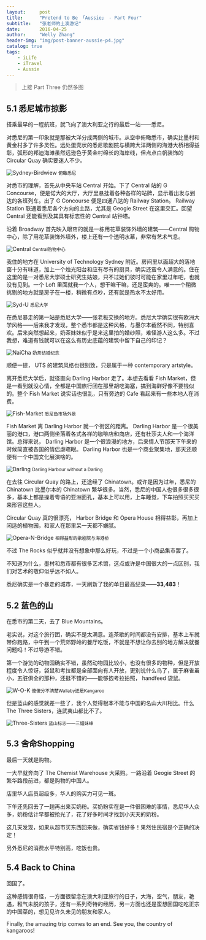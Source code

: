 ```yaml
---
layout:     post
title:      "Pretend to Be 「Aussie」 - Part Four"
subtitle:   "张老师的土澳游记"
date:       2016-04-25
author:     "Welly Zhang"
header-img: "img/post-banner-aussie-p4.jpg" 
catalog: true
tags:
    - iLife
    - iTravel
    - Aussie    
---
```


> 上接 Part Three 仍然多图

## 5.1 悉尼城市掠影

搭乘最早的一程航班，就飞向了澳大利亚之行的最后一站——悉尼。

对悉尼的第一印象就是那被大洋分成两侧的城市。从空中俯瞰悉市，确实比墨村和黄金村多了许多灵性。远处蛋壳状的悉尼歌剧院与横跨大洋两侧的海港大桥相得益彰，弧形的邦迪海滩虽然远逊色于黄金村绵长的海岸线，但点点白帆装饰的 Circular Quay 确实要迷人不少。

![Sydney-Birdwiew](/img/in-post/aussie/5.1.1.jpg)
<small class="img-hint">俯瞰悉尼</small>

对悉市的理解，首先从中央车站 Central 开始。下了 Central 站的 G Concourse，便是偌大的大厅，大厅里悬挂着各种各样的站牌，显示着出发与到达的各班列车。出了 G Concourse 便是四通八达的 Railway Station。 Railway Station 联通着悉尼各个方向的主路，尤其是 Geogie Street 在这里交汇。回望 Central 还能看到及其具有标志性的 Central 站钟塔。

沿着 Broadway 首先映入眼帘的就是一栋用花草装饰外墙的建筑——Central 购物中心，除了用花草装饰外墙外，楼上还有一个透明水幕，非常有艺术气息。

![Central](/img/in-post/aussie/5.1.2.jpg)
<small class="img-hint">Central购物中心</small>

我住的地方在 University of Technology Sydney 附近。房间里以面超大的落地窗十分有味道，加上一个烛光阳台和应有尽有的厨具，确实还蛮令人满意的。住在这里的是一对悉尼大学硕士研究生姑娘，只不过她们彼时可能在家里过年吧，也就没有见到。一个 Loft 里面就我一个人，想干嘛干嘛，还是蛮爽的。唯一一个稍微挑剔的地方就是房子在一楼，稍微有点吵，还有就是热水不太好用。

![Syd-U](/img/in-post/aussie/5.1.3.jpg)
<small class="img-hint">悉尼大学</small>

在悉尼暴走的第一站是悉尼大学——张老板交换的地方。悉尼大学确实很有欧洲大学风格——后来我才发现，整个悉市都是这种风格，与墨尔本截然不同，特别喜欢。后来突然想起来，奶茶妹妹似乎是来这里拍的婚纱照，难怪游人这么多。不过我想，难道有钱就可以在这么有历史底蕴的建筑中留下自己的印记？

![NaiCha](/img/in-post/aussie/5.1.4.jpg)
<small class="img-hint">奶茶结婚纪念</small>

顺便一提， UTS 的建筑风格也很别致，只是属于一种 contemporary artstyle。

离开悉尼大学后，就径直向 Darling Harbor 走了。本想去看看 Fish Market，但是一看到就没心情，全都是中国旅行团在那里胡吃海塞，搞到海鲜好像不要钱似的。整个 Fish Market 说实话也很乱，只有旁边的 Cafe 看起来有一些本地人在消费。

![Fish-Market](/img/in-post/aussie/5.1.5.jpg)
<small class="img-hint">悉尼鱼市场外景</small>

Fish Market 离 Darling Harbor 就一个街区的距离。 Darling Harbor 是一个很美丽的港口，港口两侧坐落着各式各样的咖啡店和商店，还有杜莎夫人和一个海洋馆。总得来说， Darling Harbor 是一个很浪漫的地方，后来情人节那天下午来的时候简直被各国的情侣虐瞎眼。 Darling Harbor 也是一个商业聚集地，那天还顺便有一个中国文化展演啥的。

![Darling](/img/in-post/aussie/5.1.6.jpg)
<small class="img-hint">Darling Harbour without a Darling</small>

在去往 Circular Quay 的路上，还途经了 Chinatown。或许是因为过年，悉尼的 Chinatown 比墨尔本的 Chinatown 繁华很多。当然，悉尼的中国人也很多很多很多，基本上都是操着粤语的亚洲面孔，基本上可以用，上车睡觉，下车拍照买买买来形容这些人。

Circular Quay 真的很漂亮， Harbor Bridge 和 Opera House 相得益彰，再加上闲适的植物园，和家人在那里呆一天都不嫌腻。

![Opera-N-Bridge](/img/in-post/aussie/5.1.7.jpg)
<small class="img-hint">相得益彰的歌剧院与海港桥</small>

不过 The Rocks 似乎就并没有想象中那么好玩，不过是一个小商品集市罢了。

不知道为什么，墨村和悉市都有很多艺术馆，这点或许是中国很大的一点区别，我们对艺术的敬仰似乎远不如人。

悉尼确实是一个暴走的城市，一天刷新了我的单日最高纪录——**33,483**！

## 5.2 蓝色的山

在悉市的第二天，去了 Blue Mountains。

老实说，对这个旅行团，确实不是太满意。连茶歇的时间都没有安排，基本上车就带你跑路，中午到一个荒郊野岭的餐厅吃饭，不就是不想让你去别的地方解决就餐问题吗！不过导游不错。

第一个游览的动物园确实不错，虽然动物园比较小，也没有很多的物种，但是开放程度令人惊讶，袋鼠和考拉都是全部面向有人开放，更别说什么鸟了，属于麻雀虽小，五脏俱全的那种，还挺不错的——能够抱考拉拍照， handfeed 袋鼠。

![W-O-K](/img/in-post/aussie/5.2.1.jpg)
<small class="img-hint">傻傻分不清楚Wallaby还是Kangaroo</small>

但是蓝山的感觉就差一些了，我个人觉得根本不能与中国的名山大川相比。什么 The Three Sisters，连武夷山都比不了。

![Three-Sisters](/img/in-post/aussie/5.2.2.jpg)
<small class="img-hint">蓝山标志——三姐妹峰</small>

## 5.3 舍命Shopping

最后一天就是购物。

一大早就奔向了 The Chemist Warehouse 大采购。一路沿着 Geogie Street 的繁华路段前进，都是购物的中国人。

店里华人店员超级多，华人的购买力可见一斑。

下午还先回去了一趟再出来买奶粉。买奶粉实在是一件很困难的事情，悉尼华人众多，奶粉估计早都被抢光了，花了好多时间才找到小天天的奶粉。

这几天发现，如果从超市买东西回来做，确实省钱好多！果然住民宿是个正确的决定！

另外悉尼的消费水平特别高，吃饭也贵。

## 5.4 Back to China

回国了。

这种感情很奇怪，一方面很留念在澳大利亚旅行的日子，大海，空气，朋友，艳遇，稚气未脱的孩子，还有一系列奇特的经历，另一方面也还是蛮想回国吃吃正宗的中国菜的，想见见许久未见的朋友和家人。

Finally, the amazing trip comes to an end. See you, the country of kangaroos!
